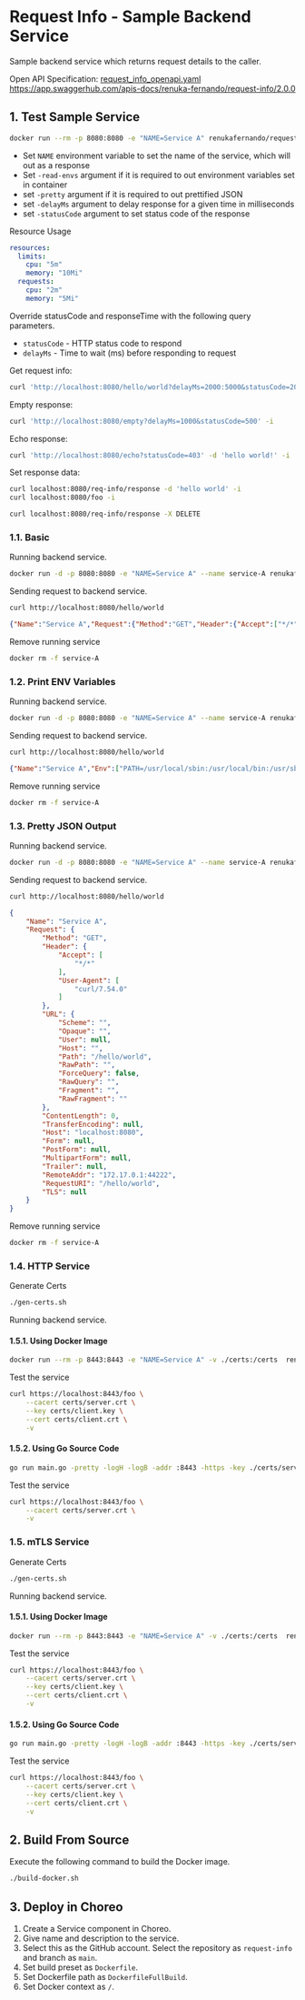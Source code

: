 # Request Info - Sample Backend Service

Sample backend service which returns request details to the caller.

Open API Specification: [request_info_openapi.yaml](request_info_openapi.yaml)
https://app.swaggerhub.com/apis-docs/renuka-fernando/request-info/2.0.0

## 1. Test Sample Service

```sh
docker run --rm -p 8080:8080 -e "NAME=Service A" renukafernando/request-info:latest -addr :8080 -pretty -logH -logB -statusCode 200 -delayMs 1000
```

- Set `NAME` environment variable to set the name of the service, which will out as a response
- Set `-read-envs` argument if it is required to out environment variables set in container
- set `-pretty` argument if it is required to out prettified JSON
- set `-delayMs` argument to delay response for a given time in milliseconds
- set `-statusCode` argument to set status code of the response

Resource Usage
```yaml
resources:
  limits:
    cpu: "5m"
    memory: "10Mi"
  requests:
    cpu: "2m"
    memory: "5Mi"
```

Override statusCode and responseTime with the following query parameters.
- `statusCode` - HTTP status code to respond
- `delayMs` - Time to wait (ms) before responding to request

Get request info:
```sh
curl 'http://localhost:8080/hello/world?delayMs=2000:5000&statusCode=201&pretty=true' -i
```

Empty response:
```sh
curl 'http://localhost:8080/empty?delayMs=1000&statusCode=500' -i
```

Echo response:
```sh
curl 'http://localhost:8080/echo?statusCode=403' -d 'hello world!' -i
```

Set response data:

```sh
curl localhost:8080/req-info/response -d 'hello world' -i
curl localhost:8080/foo -i

curl localhost:8080/req-info/response -X DELETE
```


### 1.1. Basic

Running backend service.
```sh
docker run -d -p 8080:8080 -e "NAME=Service A" --name service-A renukafernando/request-info:latest
```

Sending request to backend service.
```sh
curl http://localhost:8080/hello/world
```

```json
{"Name":"Service A","Request":{"Method":"GET","Header":{"Accept":["*/*"],"User-Agent":["curl/7.54.0"]},"URL":{"Scheme":"","Opaque":"","User":null,"Host":"","Path":"/hello/world","RawPath":"","ForceQuery":false,"RawQuery":"","Fragment":"","RawFragment":""},"ContentLength":0,"TransferEncoding":null,"Host":"localhost:8080","Form":null,"PostForm":null,"MultipartForm":null,"Trailer":null,"RemoteAddr":"172.17.0.1:55922","RequestURI":"/hello/world","TLS":null}}
```

Remove running service
```sh
docker rm -f service-A
```

### 1.2. Print ENV Variables

Running backend service.
```sh
docker run -d -p 8080:8080 -e "NAME=Service A" --name service-A renukafernando/request-info:latest -read-envs
```

Sending request to backend service.
```sh
curl http://localhost:8080/hello/world
```

```json
{"Name":"Service A","Env":["PATH=/usr/local/sbin:/usr/local/bin:/usr/sbin:/usr/bin:/sbin:/bin","NAME=Service A","HOME=/root"],"Request":{"Method":"GET","Header":{"Accept":["*/*"],"User-Agent":["curl/7.54.0"]},"URL":{"Scheme":"","Opaque":"","User":null,"Host":"","Path":"/hello/world","RawPath":"","ForceQuery":false,"RawQuery":"","Fragment":"","RawFragment":""},"ContentLength":0,"TransferEncoding":null,"Host":"localhost:8080","Form":null,"PostForm":null,"MultipartForm":null,"Trailer":null,"RemoteAddr":"172.17.0.1:35306","RequestURI":"/hello/world","TLS":null}}
```

Remove running service
```sh
docker rm -f service-A
```

### 1.3. Pretty JSON Output

Running backend service.
```sh
docker run -d -p 8080:8080 -e "NAME=Service A" --name service-A renukafernando/request-info:latest -pretty
```

Sending request to backend service.
```sh
curl http://localhost:8080/hello/world
```

```json
{
    "Name": "Service A",
    "Request": {
        "Method": "GET",
        "Header": {
            "Accept": [
                "*/*"
            ],
            "User-Agent": [
                "curl/7.54.0"
            ]
        },
        "URL": {
            "Scheme": "",
            "Opaque": "",
            "User": null,
            "Host": "",
            "Path": "/hello/world",
            "RawPath": "",
            "ForceQuery": false,
            "RawQuery": "",
            "Fragment": "",
            "RawFragment": ""
        },
        "ContentLength": 0,
        "TransferEncoding": null,
        "Host": "localhost:8080",
        "Form": null,
        "PostForm": null,
        "MultipartForm": null,
        "Trailer": null,
        "RemoteAddr": "172.17.0.1:44222",
        "RequestURI": "/hello/world",
        "TLS": null
    }
}
```

Remove running service
```sh
docker rm -f service-A
```

### 1.4. HTTP Service

Generate Certs

```sh
./gen-certs.sh
```

Running backend service.

#### 1.5.1. Using Docker Image

```sh
docker run --rm -p 8443:8443 -e "NAME=Service A" -v ./certs:/certs  renukafernando/request-info:latest -pretty -logH -logB -addr :8443 -https -key /certs/server.key -cert /certs/server.crt
```

Test the service

```sh
curl https://localhost:8443/foo \
    --cacert certs/server.crt \
    --key certs/client.key \
    --cert certs/client.crt \
    -v
```

#### 1.5.2. Using Go Source Code

```sh
go run main.go -pretty -logH -logB -addr :8443 -https -key ./certs/server.key -cert ./certs/server.crt
```

Test the service
```sh
curl https://localhost:8443/foo \
    --cacert certs/server.crt \
    -v
```

### 1.5. mTLS Service

Generate Certs

```sh
./gen-certs.sh
```

Running backend service.

#### 1.5.1. Using Docker Image

```sh
docker run --rm -p 8443:8443 -e "NAME=Service A" -v ./certs:/certs  renukafernando/request-info:latest -pretty -logH -logB -addr :8443 -https -key /certs/server.key -cert /certs/server.crt -mtls -ca /certs/client.crt
```

Test the service

```sh
curl https://localhost:8443/foo \
    --cacert certs/server.crt \
    --key certs/client.key \
    --cert certs/client.crt \
    -v
```

#### 1.5.2. Using Go Source Code

```sh
go run main.go -pretty -logH -logB -addr :8443 -https -key ./certs/server.key -cert ./certs/server.crt -mtls -ca ./certs/client.crt
```

Test the service

```sh
curl https://localhost:8443/foo \
    --cacert certs/server.crt \
    --key certs/client.key \
    --cert certs/client.crt \
    -v
```


## 2. Build From Source

Execute the following command to build the Docker image.

```sh
./build-docker.sh
```

## 3. Deploy in Choreo

1. Create a Service component in Choreo.
2. Give name and description to the service.
3. Select this as the GitHub account. Select the repository as `request-info` and branch as `main`.
4. Set build preset as `Dockerfile`.
5. Set Dockerfile path as `DockerfileFullBuild`.
6. Set Docker context as `/`.
